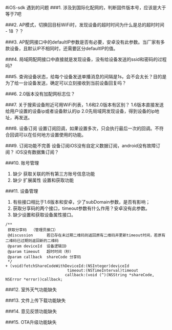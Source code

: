 #iOS-sdk 遇到的问题
###1. 涉及到国际化配网的，判断固件版本号，应该是大于等于7吧

###2. AP模式，切换回目标WiFi时，发现设备的超时时间为什么是总的超时时间 - 18 ？？

###3. AP配网接口中的defaultIP参数是否有必要，安卓没有此参数。当厂家有多款设备，且默认IP不相同时，还需要区分defaultIP的值。

###4. 局域网配网接口中直接就是发现设备，没有给设备发送的ssid和密码的过程吗?

###5. 查询设备状态，给每个设备发送单播消息的间隔是1s，会不会太长？目的是为了给一台设备发送，确定可以立刻接收到当前设备回复吗？

###6. 2.0版本没有加配网标志位？

###7. 关于搜索设备附近可用WiFi列表，1.6和2.0版本有区别？
1.6版本直接发送给用户设置的设备ip或者设备默认的ip
2.0先局域网发现设备，得到设备的ip地址，再发送。

###8. 设备订阅
设置订阅回调，如果设置多次，只会执行最后一次的回调。不符合回调可以在任何地方设置使用的功能。

###9. 订阅功能不完善
设备订阅iOS没有自定义数据订阅，android没有故障订阅？
iOS没有数据集订阅？


###10. 账号管理
1. 缺少 获取关联的所有第三方账号信息功能
2. 缺少 扩展属性 设置和获取功能

###11. 设备管理
1. 有些接口相比于1.6版本和安卓，少了subDomain参数，是否有影响；
2. 获取分享码的两个接口，timeout参数有什么作用？安卓没有此参数。
3. 缺少设置和获取设备属性接口。

```objc
/**
 获取分享码  （管理员接口）
 @discussion      若已存在未过期二维码则返回原有二维码并更新timeout时间，若原有二维码已过期则返回新的二维码
 @param deviceId  设备逻辑ID
 @param timeout   超时时间（秒）
 @param callback  shareCode 分享码
 */
+ (void)fetchShareCodeWithDeviceId:(NSInteger)deviceId
                           timeout:(NSTimeInterval)timeout
                          callback:(void (^)(NSString *shareCode, NSError *error))callback;

```

###12. 室外天气功能缺失

###13. 文件上传下载功能缺失

###14. 意见反馈功能缺失

###15. OTA升级功能缺失
